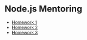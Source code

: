 # Node.js Mentoring

- [Homework 1](docs/hw1.md)
- [Homework 2](docs/hw2.md)
- [Homework 3](docs/hw3.md)
